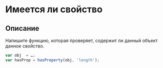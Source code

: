 # Имеется ли свойство

## Описание
Напишите функцию, которая проверяет, содержит ли данный объект данное свойство.

```js
var obj  = …;
var hasProp = hasProperty(obj, 'length');
```
